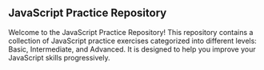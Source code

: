 ## JavaScript Practice Repository
Welcome to the JavaScript Practice Repository! This repository contains a collection of JavaScript practice exercises categorized into different levels: Basic, Intermediate, and Advanced. It is designed to help you improve your JavaScript skills progressively.
